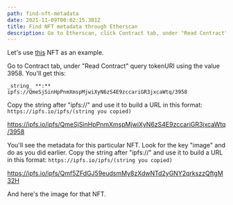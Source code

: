 ```yaml
---
path: find-nft-metadata
date: 2021-11-09T00:02:15.381Z
title: Find NFT metadata through Etherscan
description: Go to Etherscan, click Contract tab, under "Read Contract" query tokenURI
---
```

Let's use [this](https://etherscan.io/token/0xbc4ca0eda7647a8ab7c2061c2e118a18a936f13d?a=3958) NFT as an example.

Go to Contract tab, under "Read Contract" query tokenURI using the value 3958. You'll get this:
```
_string_ **:** ipfs://QmeSjSinHpPnmXmspMjwiXyN6zS4E9zccariGR3jxcaWtq/3958
```

Copy the string after "ipfs://" and use it to build a URL in this format: `https://ipfs.io/ipfs/(string you copied)`

https://ipfs.io/ipfs/QmeSjSinHpPnmXmspMjwiXyN6zS4E9zccariGR3jxcaWtq/3958

You'll see the metadata for this particular NFT. Look for the key "image" and do as you did earlier. Copy the string after "ipfs://" and use it to build a URL in this format: `https://ipfs.io/ipfs/(string you copied)`

https://ipfs.io/ipfs/Qmf5ZFdGJ59eudsmMy8zXdwNTd2yGNY2qrkszzQftgM32H

And here's the image for that NFT.